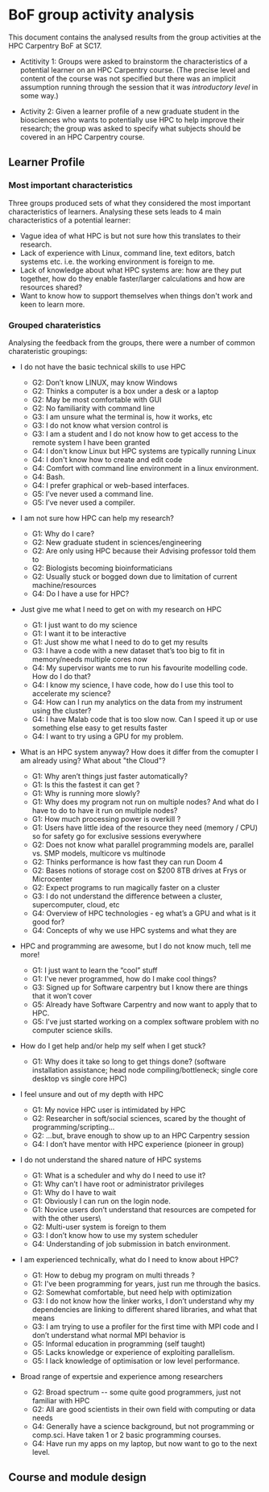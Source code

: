 ---
---

# BoF group activity analysis

This document contains the analysed results from the group activities at the HPC Carpentry BoF at SC17.

* Actitivity 1: Groups were asked to brainstorm the characteristics of a potential learner on an
  HPC Carpentry course. (The precise level and content of the course was not specified but there
  was an implicit assumption running through the session that it was *introductory level* in some
  way.)

* Activity 2: Given a learner profile of a new graduate student in the biosciences who wants to potentially
  use HPC to help improve their research; the group was asked to specify what subjects should be
  covered in an HPC Carpentry course.

## Learner Profile

### Most important characteristics

Three groups produced sets of what they considered the most important characteristics of learners. Analysing
these sets leads to 4 main characteristics of a potential learner:

* Vague idea of what HPC is but not sure how this translates to their research.
* Lack of experience with Linux, command line, text editors, batch systems etc. i.e. the working environment is foreign to me.
* Lack of knowledge about what HPC systems are: how are they put together, how do they enable faster/larger calculations and how
  are resources shared?
* Want to know how to support themselves when things don't work and keen to learn more.

### Grouped charateristics

Analysing the feedback from the groups, there were a number of common charateristic groupings:

* I do not have the basic technical skills to use HPC
  + G2: Don’t know LINUX, may know Windows
  + G2: Thinks a computer is a box under a desk or a laptop
  + G2: May be most comfortable with GUI
  + G2: No familiarity with command line
  + G3: I am unsure what the terminal is, how it works, etc
  + G3: I do not know what version control is
  + G3: I am a student and I do not know how to get access to the remote system I have been granted
  + G4: I don't know Linux but HPC systems are typically running Linux
  + G4: I don't know how to create and edit code
  + G4: Comfort with command line environment in a linux environment.
  + G4: Bash.
  + G4: I prefer graphical or web-based interfaces.  
  + G5: I’ve never used a command line.
  + G5: I’ve never used a compiler.

* I am not sure how HPC can help my research?
  + G1: Why do I care?  
  + G2: New graduate student in sciences/engineering
  + G2: Are only using HPC because their Advising professor told them to
  + G2: Biologists becoming bioinformaticians
  + G2: Usually stuck or bogged down due to limitation of current machine/resources
  + G4: Do I have a use for HPC?

* Just give me what I need to get on with my research on HPC
  + G1: I just want to do my science
  + G1: I want it to be interactive
  + G1: Just show me what I need to do to get my results
  + G3: I have a code with a new dataset that’s too big to fit in memory/needs multiple cores now
  + G4: My supervisor wants me to run his favourite modelling code. How do I do that?
  + G4: I know my science, I have code, how do I use this tool to accelerate my science?
  + G4: How can I run my analytics on the data from my instrument using the cluster?
  + G4: I have Malab code that is too slow now.  Can I speed it up or use something else easy to get results faster
  + G4: I want to try using a GPU for my problem.

* What is an HPC system anyway? How does it differ from the comupter I am already using? What about "the Cloud"?
  + G1: Why aren’t things just faster automatically?
  + G1: Is this the fastest it can get ?
  + G1: Why is running more slowly?
  + G1: Why does my program not run on multiple nodes? And what do I have to do to have it run on multiple nodes?
  + G1: How much processing power is overkill ?
  + G1: Users have little idea of the resource they need (memory / CPU) so for safety go for exclusive sessions everywhere
  + G2: Does not know what parallel programming models are, parallel vs. SMP models, multicore vs multinode
  + G2: Thinks performance is how fast they can run Doom 4
  + G2: Bases notions of storage cost on $200 8TB drives at Frys or Microcenter
  + G2: Expect programs to run magically faster on a cluster
  + G3: I do not understand the difference between a cluster, supercomputer, cloud, etc
  + G4: Overview of HPC technologies - eg what’s a GPU and what is it good for?
  + G4: Concepts of why we use HPC systems and what they are


* HPC and programming are awesome, but I do not know much, tell me more!
  + G1: I just want to learn the “cool” stuff
  + G1: I've never programmed, how do I make cool things?
  + G3: Signed up for Software carpentry but I know there are things that it won’t cover
  + G5: Already have Software Carpentry and now want to apply that to HPC.
  + G5: I’ve just started working on a complex software problem with no computer science skills. 

* How do I get help and/or help my self when I get stuck?
  + G1: Why does it take so long to get things done? (software installation assistance; head node compiling/bottleneck; single core desktop vs single core HPC)

* I feel unsure and out of my depth with HPC
  + G1: My novice HPC user is intimidated by HPC 
  + G2: Researcher in soft/social sciences, scared by the thought of programming/scripting...
  + G2: ...but, brave enough to show up to an HPC Carpentry session
  + G4: I don’t have mentor with HPC experience (pioneer in group)

* I do not understand the shared nature of HPC systems
  + G1: What is a scheduler and why do I need to use it?
  + G1: Why can’t I have root or administrator privileges
  + G1: Why do I have to wait
  + G1: Obviously I can run on the login node.
  + G1: Novice users don’t understand that resources are competed for with the other users\
  + G2: Multi-user system is foreign to them
  + G3: I don’t know how to use my system scheduler
  + G4: Understanding of job submission in batch environment.

* I am experienced technically, what do I need to know about HPC?
  + G1: How to debug my program on multi threads ?
  + G1: I've been programming for years, just run me through the basics.
  + G2: Somewhat comfortable, but need help with optimization 
  + G3: I do not know how the linker works, I don’t understand why my dependencies are linking to different shared libraries, and what that means
  + G3: I am trying to use a profiler for the first time with MPI code and I don’t understand what normal MPI behavior is
  + G5: Informal education in programming (self taught)
  + G5: Lacks knowledge or experience of exploiting parallelism.
  + G5: I lack knowledge of optimisation or low level performance.

* Broad range of expertsie and experience among researchers
  + G2: Broad spectrum -- some quite good programmers, just not familiar with HPC
  + G2: All are good scientists in their own field with computing or data needs
  + G4: Generally have a science background, but not programming or comp.sci. Have taken 1 or 2 basic programming courses.
  + G4: Have run my apps on my laptop, but now want to go to the next level.

## Course and module design





